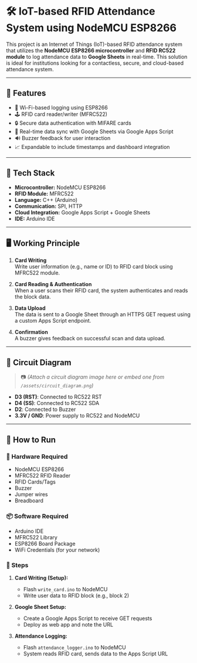 # 🛠️ IoT-based RFID Attendance System using NodeMCU ESP8266

This project is an Internet of Things (IoT)-based RFID attendance system that utilizes the **NodeMCU ESP8266 microcontroller** and **RFID RC522 module** to log attendance data to **Google Sheets** in real-time. This solution is ideal for institutions looking for a contactless, secure, and cloud-based attendance system.

---

## 🚀 Features

- 📶 Wi-Fi-based logging using ESP8266
- 🕹️ RFID card reader/writer (MFRC522)
- 🔒 Secure data authentication with MIFARE cards
- 📡 Real-time data sync with Google Sheets via Google Apps Script
- 🔊 Buzzer feedback for user interaction
- 📈 Expandable to include timestamps and dashboard integration

---

## 🧩 Tech Stack

- **Microcontroller:** NodeMCU ESP8266
- **RFID Module:** MFRC522
- **Language:** C++ (Arduino)
- **Communication:** SPI, HTTP
- **Cloud Integration:** Google Apps Script + Google Sheets
- **IDE:** Arduino IDE

---

## 🖥️ Working Principle

1. **Card Writing**  
   Write user information (e.g., name or ID) to RFID card block using MFRC522 module.

2. **Card Reading & Authentication**  
   When a user scans their RFID card, the system authenticates and reads the block data.

3. **Data Upload**  
   The data is sent to a Google Sheet through an HTTPS GET request using a custom Apps Script endpoint.

4. **Confirmation**  
   A buzzer gives feedback on successful scan and data upload.

---

## 📸 Circuit Diagram

> 📷 *(Attach a circuit diagram image here or embed one from `/assets/circuit_diagram.png`)*  
- **D3 (RST)**: Connected to RC522 RST  
- **D4 (SS)**: Connected to RC522 SDA  
- **D2**: Connected to Buzzer  
- **3.3V / GND**: Power supply to RC522 and NodeMCU

---

## 🧪 How to Run

### 🧰 Hardware Required
- NodeMCU ESP8266
- MFRC522 RFID Reader
- RFID Cards/Tags
- Buzzer
- Jumper wires
- Breadboard

### 📦 Software Required
- Arduino IDE
- MFRC522 Library
- ESP8266 Board Package
- WiFi Credentials (for your network)

### 🔧 Steps

1. **Card Writing (Setup):**
   - Flash `write_card.ino` to NodeMCU
   - Write user data to RFID block (e.g., block 2)

2. **Google Sheet Setup:**
   - Create a Google Apps Script to receive GET requests
   - Deploy as web app and note the URL

3. **Attendance Logging:**
   - Flash `attendance_logger.ino` to NodeMCU
   - System reads RFID card, sends data to the Apps Script URL
